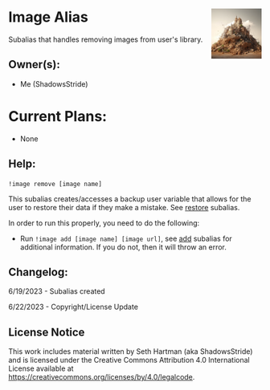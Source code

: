 <h1>Image Alias<img align="right" src="rubble.png" width="100px"></h1>

Subalias that handles removing images from user's library.

## Owner(s):
- Me (ShadowsStride)

# Current Plans:
- None

## Help:
`!image remove [image name]`

This subalias creates/accesses a backup user variable that allows for the user to restore their data if they make a mistake. See [restore](https://github.com/SethHartman13/Avrae-Aliases-Snippets/blob/master/Aliases/image/restore/restore.md) subalias.

In order to run this properly, you need to do the following:
- Run `!image add [image name] [image url]`, see [add](https://github.com/SethHartman13/Avrae-Aliases-Snippets/blob/master/Aliases/image/add/add.md) subalias for additional information. If you do not, then it will throw an error.

## Changelog:
6/19/2023 - Subalias created

6/22/2023 - Copyright/License Update

## License Notice

This work includes material written by Seth Hartman (aka ShadowsStride) and is licensed under the Creative Commons Attribution 4.0 International License available at https://creativecommons.org/licenses/by/4.0/legalcode.